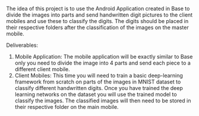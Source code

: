 
The idea of this project is to use the Android Application created in Base to divide the
images into parts and send handwritten digit pictures to the client mobiles and use these to
classify the digits. The digits should be placed in their respective folders after the classification
of the images on the master mobile.

Deliverables:
1) Mobile Application: The mobile application will be exactly similar to Base only
you need to divide the image into 4 parts and send each piece to a different client
mobile.
2) Client Mobiles: This time you will need to train a basic deep-learning framework from
scratch on parts of the images in MNIST dataset to classify different handwritten digits.
Once you have trained the deep learning networks on the dataset you will use the
trained model to classify the images. The classified images will then need to be stored in
their respective folder on the main mobile.
